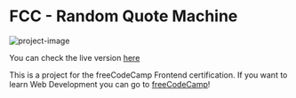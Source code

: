 # FCC - Random Quote Machine
![project-image](https://z16th-bucket.s3-us-west-1.amazonaws.com/fcc-projects/fcc-random-quote-machine-min.jpg)

You can check the live version [here](https://xvi-lolz.github.io/fcc-random-quote-machine/)

This is a project for the freeCodeCamp Frontend certification.
If you want to learn Web Development you can go to [freeCodeCamp](https://www.freecodecamp.org/)!
